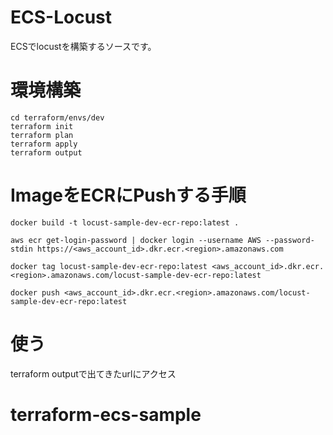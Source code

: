 # ECS-Locust
ECSでlocustを構築するソースです。

# 環境構築
```
cd terraform/envs/dev
terraform init
terraform plan
terraform apply
terraform output
```

# ImageをECRにPushする手順
```
docker build -t locust-sample-dev-ecr-repo:latest .  
```
```
aws ecr get-login-password | docker login --username AWS --password-stdin https://<aws_account_id>.dkr.ecr.<region>.amazonaws.com
```
```
docker tag locust-sample-dev-ecr-repo:latest <aws_account_id>.dkr.ecr.<region>.amazonaws.com/locust-sample-dev-ecr-repo:latest
```
```
docker push <aws_account_id>.dkr.ecr.<region>.amazonaws.com/locust-sample-dev-ecr-repo:latest
```


# 使う
terraform outputで出てきたurlにアクセス


# terraform-ecs-sample
